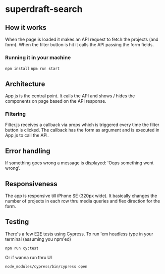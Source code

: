 # superdraft-search

## How it works
When the page is loaded it makes an API request to fetch the projects (and form). When the filter button is hit it calls the API passing the form fields.

### Running it in your machine
`npm install`
`npm run start`

## Architecture
App.js is the central point. It calls the API and shows / hides the components on page based on the API response. 

### Filtering
Filter.js receives a callback via props which is triggered every time the filter button is clicked. The callback has the form as argument and is executed in App.js to call the API.

## Error handling
If something goes wrong a message is displayed: 'Oops something went wrong'.

## Responsiveness
The app is responsive till iPhone SE (320px wide). It basically changes the number of projects in each row thru media queries and flex direction for the form.


## Testing
There's a few E2E tests using Cypress. To run 'em headless type in your terminal (assuming you npm'ed)

`npm run cy:test`

Or if wanna run thru UI

`node_modules/cypress/bin/cypress open`